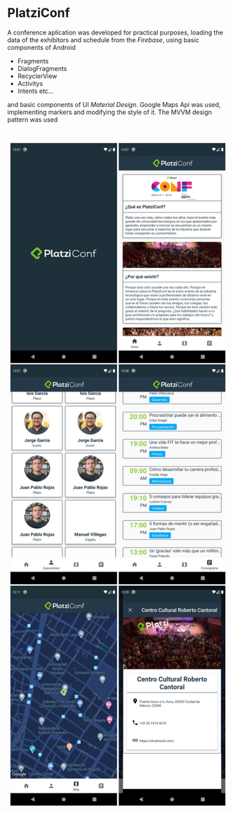 # PlatziConf

A conference aplication was developed for practical purposes, loading the data of the exhibitors and schedule from the *Firebase*, using basic components of Android  
- Fragments
- DialogFragments
- RecyclerView
- Activitys
- Intents etc...

and basic components of UI *Material Design*. Google Maps Api was used, implementing markers and modifying the style of it. The MVVM design pattern was used   


![]()
<p align="center">
<img src="https://github.com/Byronpv/PlatziConf/blob/master/imagenes/Screenshot_1594685244.png" widht="500" height="500">
<img src="https://github.com/Byronpv/PlatziConf/blob/master/imagenes/Screenshot_1594685247.png" widht="500" height="500">
<img src="https://github.com/Byronpv/PlatziConf/blob/master/imagenes/Screenshot_1594685272.png" widht="500" height="500">
<img src="https://github.com/Byronpv/PlatziConf/blob/master/imagenes/Screenshot_1594685281.png" widht="500" height="500">
<img src="https://github.com/Byronpv/PlatziConf/blob/master/imagenes/Screenshot_1594685463.png" widht="500" height="500">
<img src="https://github.com/Byronpv/PlatziConf/blob/master/imagenes/Screenshot_1594686057.png" widht="500" height="500">
</p>
 


 

